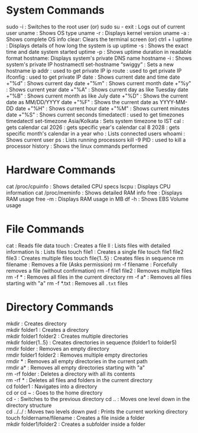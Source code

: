 # System Commands
sudo -i : Switches to the root user (or) sudo su -
exit : Logs out of current user
uname : Shows OS type
uname -r : Displays kernel version
uname -a : Shows complete OS info
clear: Clears the terminal screen (or) ctrl + l
uptime : Displays details of how long the system is up
uptime -s : Shows the exact time and date system started
uptime -p : Shows uptime duration in readable format
hostname: Displays system's private DNS name
hostname -i : Shows system's private IP
hostnamectl set-hostname “swiggy” : Sets a new hostname
ip addr : used to get private IP
ip route : used to get private IP
ifconfig : used to get private IP
date : Shows current date and time 
date +"%d" : Shows current day
date +"%m" : Shows current month
date +"%y" : Shows current year
date +"%A" : Shows current day as like Tuesday
date +"%B" : Shows current month as like July
date +"%D" : Shows the current date as MM/DD/YYYY
date +"%F" : Shows the current date as YYYY-MM-DD
date +"%H" : Shows current hour
date +"%M" : Shows current minutes
date +"%S" : Shows current seconds
timedatectl : used to get timezones 
timedatectl set-timezone Asia/Kolkata : Sets system timezone to IST
cal : gets calendar
cal 2026 : gets specific year's calendar
cal 8 2028 : gets specific month's calendar in a year
who : Lists connected users
whoami : Shows current user
ps : Lists running processors
kill -9 PID : used to kill a processor
history : Shows the linux commands performed


# Hardware Commands
cat /proc/cpuinfo : Shows detailed CPU specs
lscpu : Displays CPU information
cat /proc/meminfo : Shows detailed RAM info
free : Displays RAM usage
free -m : Displays RAM usage in MB
df -h : Shows EBS Volume usage


# File Commands
cat : Reads file data
touch : Creates a file
ll : Lists files with detailed information
ls : Lists files
touch file1 : Creates a single file
touch file1 file2 file3 : Creates multiple files
touch file{1..5} : Creates files in sequence 
rm filename : Removes a file (Asks permission)
rm -f filename : Forcefully removes a file (without confirmation)
rm -f file1 file2 : Removes multiple files
rm -f * : Removes all files in the current directory
rm -f a* : Removes all files starting with "a"
rm -f *.txt : Removes all `.txt` files


# Directory Commands
mkdir : Creates directory     
mkdir folder1 : Creates a directory  
mkdir folder1 folder2 : Creates multiple directories  
mkdir folder{1..5} : Creates directories in sequence (folder1 to folder5)  
rmdir folder : Removes an empty directory  
rmdir folder1 folder2 : Removes multiple empty directories  
rmdir * : Removes all empty directories in the current path  
rmdir a* : Removes all empty directories starting with "a"  
rm -rf folder : Deletes a directory with all its contents  
rm -rf * : Deletes all files and folders in the current directory  
cd folder1 : Navigates into a directory  
cd or cd ~ : Goes to the home directory  
cd - : Switches to the previous directory 
cd .. : Moves one level down in the directory structure  
cd ../../ : Moves two levels down 
pwd : Prints the current working directory  
touch foldername/filename : Creates a file inside a folder  
mkdir folder1/folder2 : Creates a subfolder inside a folder


